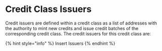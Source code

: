 # Credit Class Issuers

Credit issuers are defined within a credit class as a list of addresses with the authority to mint new credits and issue credit batches of the corresponding credit class. The credit issuers for this credit class are:

{% hint style="info" %}
Insert Issuers
{% endhint %}
